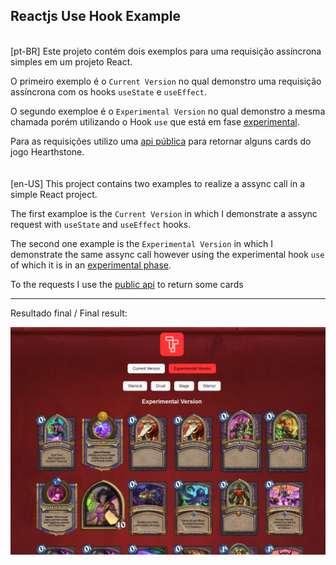 ## Reactjs Use Hook Example
<br />
[pt-BR]
Este projeto contém dois exemplos para uma requisição assíncrona simples em um projeto React.

O primeiro exemplo é o `Current Version` no qual demonstro uma requisição assíncrona com os hooks `useState` e `useEffect`.

O segundo exemploe é o `Experimental Version` no qual demonstro a mesma chamada porém utilizando o Hook `use` que está em fase [experimental](https://github.com/reactjs/rfcs/pull/229).

Para as requisições utilizo uma [api pública](https://rapidapi.com/omgvamp/api/hearthstone) para retornar alguns cards do jogo Hearthstone.
<br />
<br />
<br />
[en-US]
This project contains two examples to realize a assync call in a simple React project.

The first examploe is the `Current Version` in which I demonstrate a assync request with `useState` and `useEffect` hooks.

The second one example is the `Experimental Version` in which I demonstrate the same assync call however using the experimental hook `use` of which it is in an [experimental phase](https://github.com/reactjs/rfcs/pull/229).

To the requests I use the [public api](https://rapidapi.com/omgvamp/api/hearthstone) to return some cards 
___

Resultado final / Final result:

![](./final-project.png)